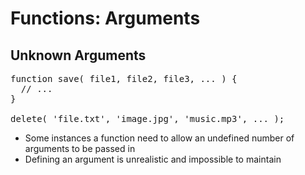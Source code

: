 # Functions: Arguments
## Unknown Arguments

<pre class="code javascript" >
function save( file1, file2, file3, ... ) {
  // ...
}

delete( 'file.txt', 'image.jpg', 'music.mp3', ... );
</pre>

* Some instances a function need to allow an undefined number of arguments to be passed in
* Defining an argument is unrealistic and impossible to maintain